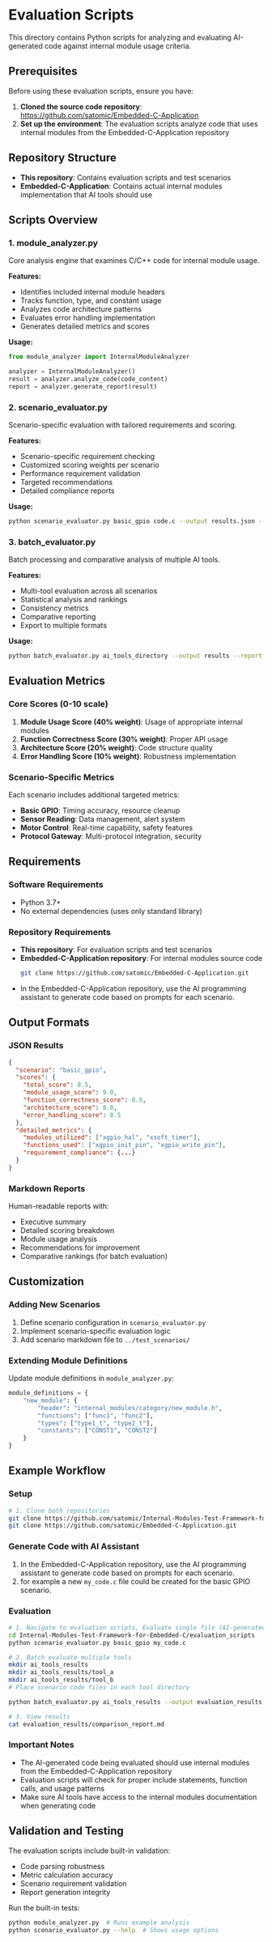 # Evaluation Scripts

This directory contains Python scripts for analyzing and evaluating AI-generated code against internal module usage criteria.

## Prerequisites

Before using these evaluation scripts, ensure you have:
1. **Cloned the source code repository**: https://github.com/satomic/Embedded-C-Application
2. **Set up the environment**: The evaluation scripts analyze code that uses internal modules from the Embedded-C-Application repository

## Repository Structure
- **This repository**: Contains evaluation scripts and test scenarios
- **Embedded-C-Application**: Contains actual internal modules implementation that AI tools should use

## Scripts Overview

### 1. module_analyzer.py
Core analysis engine that examines C/C++ code for internal module usage.

**Features:**
- Identifies included internal module headers
- Tracks function, type, and constant usage
- Analyzes code architecture patterns
- Evaluates error handling implementation
- Generates detailed metrics and scores

**Usage:**
```python
from module_analyzer import InternalModuleAnalyzer

analyzer = InternalModuleAnalyzer()
result = analyzer.analyze_code(code_content)
report = analyzer.generate_report(result)
```

### 2. scenario_evaluator.py
Scenario-specific evaluation with tailored requirements and scoring.

**Features:**
- Scenario-specific requirement checking
- Customized scoring weights per scenario
- Performance requirement validation
- Targeted recommendations
- Detailed compliance reports

**Usage:**
```bash
python scenario_evaluator.py basic_gpio code.c --output results.json --report report.md
```

### 3. batch_evaluator.py
Batch processing and comparative analysis of multiple AI tools.

**Features:**
- Multi-tool evaluation across all scenarios
- Statistical analysis and rankings
- Consistency metrics
- Comparative reporting
- Export to multiple formats

**Usage:**
```bash
python batch_evaluator.py ai_tools_directory --output results --report comparison.md
```

## Evaluation Metrics

### Core Scores (0-10 scale)
1. **Module Usage Score (40% weight)**: Usage of appropriate internal modules
2. **Function Correctness Score (30% weight)**: Proper API usage
3. **Architecture Score (20% weight)**: Code structure quality
4. **Error Handling Score (10% weight)**: Robustness implementation

### Scenario-Specific Metrics
Each scenario includes additional targeted metrics:
- **Basic GPIO**: Timing accuracy, resource cleanup
- **Sensor Reading**: Data management, alert system
- **Motor Control**: Real-time capability, safety features
- **Protocol Gateway**: Multi-protocol integration, security

## Requirements

### Software Requirements
- Python 3.7+
- No external dependencies (uses only standard library)

### Repository Requirements
- **This repository**: For evaluation scripts and test scenarios
- **Embedded-C-Application repository**: For internal modules source code
  ```bash
  git clone https://github.com/satomic/Embedded-C-Application.git
  ```
- In the Embedded-C-Application repository, use the AI ​​programming assistant to generate code based on prompts for each scenario.

## Output Formats

### JSON Results
```json
{
  "scenario": "basic_gpio",
  "scores": {
    "total_score": 8.5,
    "module_usage_score": 9.0,
    "function_correctness_score": 8.5,
    "architecture_score": 8.0,
    "error_handling_score": 8.5
  },
  "detailed_metrics": {
    "modules_utilized": ["xgpio_hal", "xsoft_timer"],
    "functions_used": ["xgpio_init_pin", "xgpio_write_pin"],
    "requirement_compliance": {...}
  }
}
```

### Markdown Reports
Human-readable reports with:
- Executive summary
- Detailed scoring breakdown
- Module usage analysis
- Recommendations for improvement
- Comparative rankings (for batch evaluation)

## Customization

### Adding New Scenarios
1. Define scenario configuration in `scenario_evaluator.py`
2. Implement scenario-specific evaluation logic
3. Add scenario markdown file to `../test_scenarios/`

### Extending Module Definitions
Update module definitions in `module_analyzer.py`:
```python
module_definitions = {
    "new_module": {
        "header": "internal_modules/category/new_module.h",
        "functions": ["func1", "func2"],
        "types": ["type1_t", "type2_t"],
        "constants": ["CONST1", "CONST2"]
    }
}
```

## Example Workflow

### Setup
```bash
# 1. Clone both repositories
git clone https://github.com/satomic/Internal-Modules-Test-Framework-for-Embedded-C.git
git clone https://github.com/satomic/Embedded-C-Application.git
```

### Generate Code with AI Assistant
1. In the Embedded-C-Application repository, use the AI programming assistant to generate code based on prompts for each scenario.
2. for example a new `my_code.c` file could be created for the basic GPIO scenario.

### Evaluation
```bash
# 1. Navigate to evaluation scripts, Evaluate single file (AI-generated code using internal modules)
cd Internal-Modules-Test-Framework-for-Embedded-C/evaluation_scripts
python scenario_evaluator.py basic_gpio my_code.c

# 2. Batch evaluate multiple tools
mkdir ai_tools_results
mkdir ai_tools_results/tool_a
mkdir ai_tools_results/tool_b
# Place scenario code files in each tool directory

python batch_evaluator.py ai_tools_results --output evaluation_results

# 3. View results
cat evaluation_results/comparison_report.md
```

### Important Notes
- The AI-generated code being evaluated should use internal modules from the Embedded-C-Application repository
- Evaluation scripts will check for proper include statements, function calls, and usage patterns
- Make sure AI tools have access to the internal modules documentation when generating code

## Validation and Testing

The evaluation scripts include built-in validation:
- Code parsing robustness
- Metric calculation accuracy
- Scenario requirement validation
- Report generation integrity

Run the built-in tests:
```bash
python module_analyzer.py  # Runs example analysis
python scenario_evaluator.py --help  # Shows usage options
```